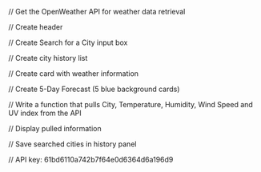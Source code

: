 // Get the OpenWeather API for weather data retrieval

// Create header

// Create Search for a City input box

// Create city history list

// Create card with weather information

// Create 5-Day Forecast (5 blue background cards)

// Write a function that pulls City, Temperature, Humidity, Wind Speed and UV index from the API

// Display pulled information

// Save searched cities in history panel

// API key: 61bd6110a742b7f64e0d6364d6a196d9